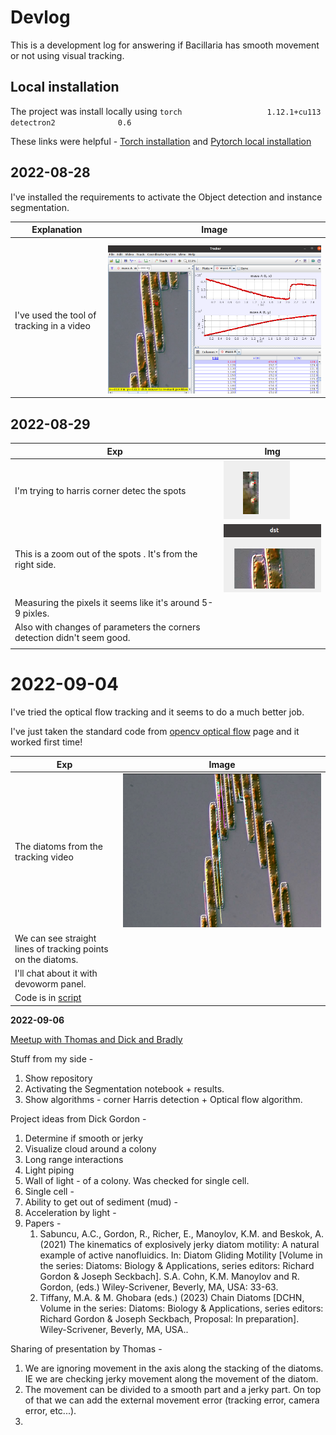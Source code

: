 # Devlog

This is a development log for answering if Bacillaria has smooth movement or not using visual tracking.

## Local installation

The project was install locally using 
`
torch                   1.12.1+cu113
detectron2              0.6
`

These links were helpful - [Torch installation](https://detectron2.readthedocs.io/en/latest/tutorials/install.html) and [Pytorch local installation](https://pytorch.org/get-started/locally/)



## 2022-08-28

I've installed the requirements to activate the Object detection and instance segmentation. 



| Explanation                               | Image                                                        |
| ----------------------------------------- | ------------------------------------------------------------ |
|                                           |                                                              |
|                                           |                                                              |
| I've used the tool of tracking in a video | ![image-20220828215750095](devlog.assets/image-20220828215750095.png) |



## 2022-08-29

| Exp                                                          | Img                                                          |
| ------------------------------------------------------------ | ------------------------------------------------------------ |
| I'm trying to harris corner detec the spots                  | ![image-20220829213227613](devlog.assets/image-20220829213227613.png) |
| This is a zoom out of the spots . It's from the right side.  | ![image-20220829213259745](devlog.assets/image-20220829213259745.png) |
| Measuring the pixels it seems like it's around 5-9 pixles.   |                                                              |
| Also with changes of parameters the corners detection didn't seem good. |                                                              |
|                                                              |                                                              |

# 2022-09-04

I've tried the optical flow tracking and it seems to do a much better job. 

I've just taken the standard code from [opencv optical flow](https://docs.opencv.org/3.4/d4/dee/tutorial_optical_flow.html) page and it worked first time!

| Exp                                                          | Image                                                        |
| ------------------------------------------------------------ | ------------------------------------------------------------ |
| The diatoms from the tracking video                          | ![image-20220904185543850](devlog.assets/image-20220904185543850.png) |
| We can see straight lines of tracking points on the diatoms. |                                                              |
| I'll chat about it with devoworm panel.                      |                                                              |
| Code is in [script](Smooth-Movement/opt_flow_track.py)       |                                                              |



**2022-09-06**

<u>Meetup with Thomas and Dick and Bradly</u>

Stuff from my side - 

1. Show repository 
2. Activating the Segmentation notebook + results. 
3. Show algorithms - corner Harris detection + Optical flow algorithm. 



Project ideas from Dick Gordon - 

1. Determine if smooth or jerky 
2. Visualize cloud around a colony 
3. Long range interactions 
4. Light piping 
5. Wall of light - of a colony. Was checked for single cell.
6. Single cell - 
7. Ability to get out of sediment (mud) - 
8. Acceleration by light - 
9. Papers - 
   1. Sabuncu, A.C., Gordon, R., Richer, E., Manoylov, K.M. and Beskok, A. (2021) The kinematics of explosively jerky diatom motility: A natural example of active nanofluidics. In:  Diatom Gliding Motility [Volume in the series: Diatoms: Biology & Applications, series editors: Richard Gordon & Joseph Seckbach]. S.A. Cohn, K.M. Manoylov and R. Gordon, (eds.) Wiley-Scrivener, Beverly, MA, USA: 33-63. 
   2. Tiffany, M.A. & M. Ghobara (eds.) (2023) Chain Diatoms [DCHN, Volume in the series: Diatoms: Biology & Applications, series editors: Richard Gordon & Joseph Seckbach, Proposal: In preparation]. Wiley-Scrivener, Beverly, MA, USA.. 

Sharing of presentation by Thomas - 

1. We are ignoring movement in the axis along the stacking of the diatoms. IE we are checking jerky movement along the movement of the diatom.
2. The movement can be divided to a smooth part and a jerky part. On top of that we can add the external movement error (tracking error, camera error, etc...).
3. 
